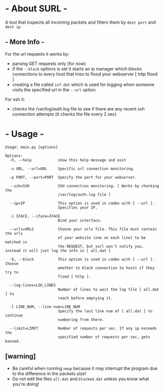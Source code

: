 # - About SURL -
A tool that inspects all incoming packets and filters them by ``` dest port ``` and ``` dest ip ```

## - More Info -
For the url requests it works by:
  * parsing GET requests only (for now)
  * if the ``` --block ``` options is set it starts an ip manager which blocks connections to every host that tries to flood your webserver [ http flood ]
  * creating a file called ``` inf.dat ``` which is used for logging when someone visits the specified url in the ``` --url ``` option.

For ssh it:
  * checks the /var/log/auth.log file to see if there are any recent ssh connection attempts (it checks the file every 2 sec)

# - Usage -              
```
Usage: main.py [options]

Options:
  -h, --help            show this help message and exit
  
  -u URL, --url=URL     Specific url connection monitoring.
  
  -p PORT, --port=PORT  Specify the port for your webserver.
  
  --ssh=SSH             SSH connection monitoring. [ Works by checking the
                        /var/log/auth.log file ]
                        
  --ip=IP               This option is used in combo with [ --url ].
                        Specifies your IP.
                        
  -i IFACE, --iface=IFACE
                        Bind your interface.
                        
  --urls=URLS           Choose your urls file. This file must contain the urls
                        of your website (one on each line) to be matched in
                        the REQUEST, but surl won't notify you, instead it will just log the info in [ all.dat ] 
                        
  -b, --block           This option is used in combo with [ --url ]. Choose
                        whether to block connection to hosts if they try to
                        flood [ http ].
                        
  --log-lines=LOG_LINES
                        Number of lines to wait the log file [ all.dat ] to
                        reach before emptying it.
                        
  -l LINE_NUM, --line-num=LINE_NUM
                        Specify the last line num of [ all.dat ] to continue
                        numbering from there.
                        
  --limit=LIMIT         Number of requests per sec. If any ip exceeds the
                        specified number of requests per sec, gets banned.
```


## [warning]
* Be careful when running ``` nmap ```  because it may interrupt the program due to the difference in the packets size!
* Do not edit the files ``` all.dat ``` and ``` blocked.dat ``` unless you know what you're doing!
